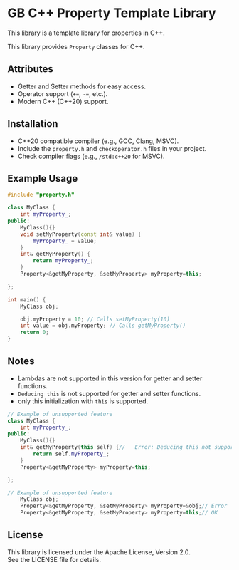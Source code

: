 
# GB C++ Property Template Library

This library is a template library for properties in C++.

This library provides `Property` classes for C++.

## Attributes

- Getter and Setter methods for easy access.
- Operator support (`+=`, `-=`, etc.).
- Modern C++ (C++20) support.

## Installation

- C++20 compatible compiler (e.g., GCC, Clang, MSVC).
- Include the `property.h` and `checkoperator.h` files in your project.
- Check compiler flags (e.g., `/std:c++20` for MSVC).

## Example Usage
```cpp
#include "property.h"

class MyClass {
	int myProperty_;
public:
	MyClass(){}
	void setMyProperty(const int& value) {
		myProperty_ = value;
	}
	int& getMyProperty() {
		return myProperty_;
	}
	Property<&getMyProperty, &setMyProperty> myProperty=this;

};

int main() {
	MyClass obj;

	obj.myProperty = 10; // Calls setMyProperty(10)
	int value = obj.myProperty; // Calls getMyProperty()
	return 0;
}
```

## Notes

- Lambdas are not supported in this version for getter and setter functions.
- `Deducing this` is not supported for getter and setter functions.
- only this initialization with `this` is supported.


```cpp
// Example of unsupported feature
class MyClass {
	int myProperty_;
public:
	MyClass(){}
	int& getMyProperty(this self) {//	Error: Deducing this not supported
		return self.myProperty_;
	}
	Property<&getMyProperty> myProperty=this;

};

```


```cpp
// Example of unsupported feature
	MyClass obj;
	Property<&getMyProperty, &setMyProperty> myProperty=&obj;// Error
	Property<&getMyProperty, &setMyProperty> myProperty=this;//	OK
```


## License

This library is licensed under the Apache License, Version 2.0.  
See the LICENSE file for details.


